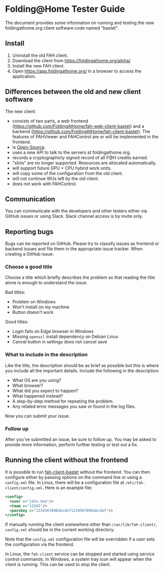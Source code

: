 Folding@Home Tester Guide
=========================

The document provides some information on running and testing the new
foldingathome.org client software code named "bastet".

## Install

 1. Uninstall the old FAH client.
 2. Download the client from https://foldingathome.org/alpha/
 3. Install the new FAH client.
 4. Open https://app.foldingathome.org/ in a browser to access the application.


## Differences between the old and new client software

The new client:

  * consists of two parts, a web frontend
    (https://github.com/FoldingAtHome/fah-web-client-bastet) and a backend
    (https://github.com/FoldingAtHome/fah-client-bastet).  The features
    of FAHViewer and FAHControl are or will be implemented in the frontend.
  * is [Open-Source](https://opensource.org/osd).
  * uses a new API to talk to the servers at foldingathome.org.
  * records a cryptographicly signed record of all F@H credits earned.
  * "slots" are no longer supported.  Resources are allocated automatically.
  * will support future GPU + CPU hybrid work units.
  * will copy some of the configuration from the old client.
  * will not continue WUs left by the old client.
  * does not work with FAHControl.

## Communication

You can communicate with the developers and other testers either via GitHub
issues or using Slack.  Slack channel access is by invite only.

## Reporting bugs

Bugs can be reported on GitHub.  Please try to classify issues as frontend or
backend issues and file them in the appropriate issue tracker.  When creating
a GitHub issue:

### Choose a good title

Choose a title which briefly describes the problem so that reading the
title alone is enough to understand the issue.

Bad titles:

  * Problem on Windows
  * Won't install on my machine
  * Button doesn't work

Good titles:

  * Login fails on Edge browser in Windows
  * Missing ``openssl`` install dependency on Debian Linux
  * Cancel button in settings does not cancel save

### What to include in the description

Like the title, the description should be as brief as possible but this is where
you include all the important details.  Include the following in the
description:

  * What OS are you using?
  * What browser?
  * What did you expect to happen?
  * What happened instead?
  * A step-by-step method for repeating the problem.
  * Any related error messages you saw or found in the log files.

Now you can submit your issue.

### Follow up

After you've submitted an issue, be sure to follow up.  You may be asked to
provide more information, perform further testing or test out a fix.

## Running the client without the frontend

It is possible to run
[fah-client-bastet](https://github.com/FoldingAtHome/fah-client-bastet) without
the frontend.  You can then configure either by passing options on the
command line or using a ``config.xml`` file.  In Linux, there will be a
configuration file at ``/etc/fah-client/config.xml``.
Here is an example file:

```xml
<config>
  <user v="john.doe"/>
  <team v="12345"/>
  <passkey v="1234567890abcdef1234567890abcdef"/>
</config>
```

If manually running the client somewhere other than ``/var/lib/fah-client/``, 
``config.xml`` should be in the current working directory.

Note that the ``config.xml`` configuration file will be overridden if a user
sets the configuration via the frontend.

In Linux, the ``fah-client`` service can be stopped and started using service
control commands.  In Windows, a system tray icon will appear when the client
is running.  This can be used to stop the client.

